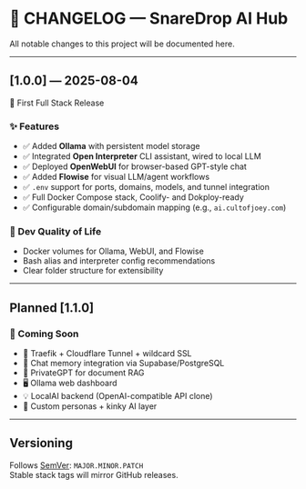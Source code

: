 # 🧠 CHANGELOG — SnareDrop AI Hub

All notable changes to this project will be documented here.

---

## [1.0.0] — 2025-08-04
🚀 First Full Stack Release

### ✨ Features
- ✅ Added **Ollama** with persistent model storage
- ✅ Integrated **Open Interpreter** CLI assistant, wired to local LLM
- ✅ Deployed **OpenWebUI** for browser-based GPT-style chat
- ✅ Added **Flowise** for visual LLM/agent workflows
- ✅ `.env` support for ports, domains, models, and tunnel integration
- ✅ Full Docker Compose stack, Coolify- and Dokploy-ready
- ✅ Configurable domain/subdomain mapping (e.g., `ai.cultofjoey.com`)

### 🧪 Dev Quality of Life
- Docker volumes for Ollama, WebUI, and Flowise
- Bash alias and interpreter config recommendations
- Clear folder structure for extensibility

---

## Planned [1.1.0]
### 🔮 Coming Soon
- 🔐 Traefik + Cloudflare Tunnel + wildcard SSL
- 🧾 Chat memory integration via Supabase/PostgreSQL
- 🧠 PrivateGPT for document RAG
- 🖥️ Ollama web dashboard
- 💡 LocalAI backend (OpenAI-compatible API clone)
- 🧙 Custom personas + kinky AI layer

---

## Versioning
Follows [SemVer](https://semver.org/): `MAJOR.MINOR.PATCH`  
Stable stack tags will mirror GitHub releases.
